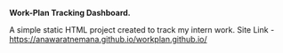 **Work-Plan Tracking Dashboard.** 

A simple static HTML project created to track my intern work.
Site Link - https://anawaratnemana.github.io/workplan.github.io/
